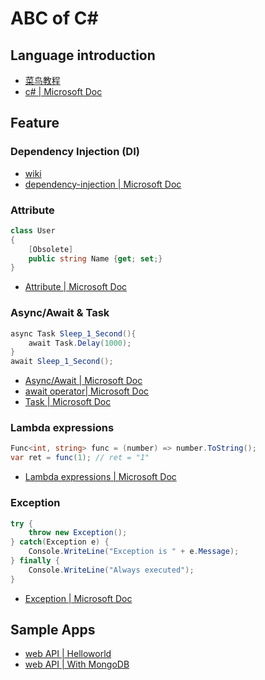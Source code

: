 # ABC of C#

## Language introduction

- [菜鸟教程](https://www.runoob.com/csharp/csharp-tutorial.html)
- [c# | Microsoft Doc](https://docs.microsoft.com/en-us/dotnet/csharp/)

## Feature

### Dependency Injection (DI)

- [wiki](https://en.wikipedia.org/wiki/Dependency_injection)
- [dependency-injection | Microsoft Doc](https://docs.microsoft.com/en-us/dotnet/core/extensions/dependency-injection)

### Attribute

```cs
class User
{
    [Obsolete]
    public string Name {get; set;}
}
```

- [Attribute | Microsoft Doc](https://docs.microsoft.com/en-us/dotnet/csharp/programming-guide/concepts/attributes/)

### Async/Await & Task

```cs
async Task Sleep_1_Second(){
    await Task.Delay(1000);
}
await Sleep_1_Second();
```

- [Async/Await | Microsoft Doc](https://docs.microsoft.com/en-us/dotnet/csharp/programming-guide/concepts/async/)
- [await operator| Microsoft Doc](https://docs.microsoft.com/en-us/dotnet/csharp/language-reference/operators/await)
- [Task | Microsoft Doc](https://docs.microsoft.com/en-us/dotnet/csharp/programming-guide/concepts/async/task-asynchronous-programming-model)

### Lambda expressions

```cs
Func<int, string> func = (number) => number.ToString();
var ret = func(1); // ret = "1"
```

- [Lambda expressions | Microsoft Doc](https://docs.microsoft.com/en-us/dotnet/csharp/language-reference/operators/lambda-expressions)

### Exception

```cs
try {
    throw new Exception();
} catch(Exception e) {
    Console.WriteLine("Exception is " + e.Message);
} finally {
    Console.WriteLine("Always executed");
}
```

- [Exception | Microsoft Doc](https://docs.microsoft.com/en-us/dotnet/csharp/fundamentals/exceptions/)

## Sample Apps

- [web API | Helloworld](https://docs.microsoft.com/en-us/aspnet/core/tutorials/first-web-api?view=aspnetcore-5.0&tabs=visual-studio)
- [web API | With MongoDB](https://docs.microsoft.com/en-us/aspnet/core/tutorials/first-mongo-app?view=aspnetcore-5.0&tabs=visual-studio)
